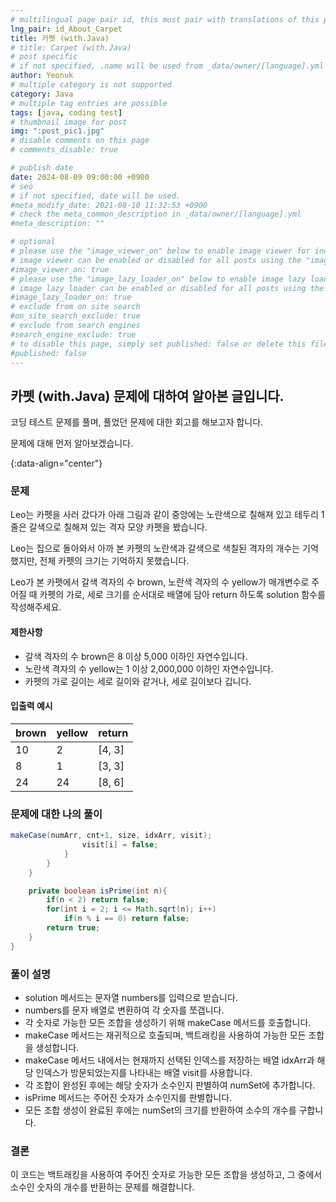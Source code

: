 ```yaml
---
# multilingual page pair id, this must pair with translations of this page. (This name must be unique)
lng_pair: id_About_Carpet
title: 카펫 (with.Java)
# title: Carpet (with.Java)
# post specific
# if not specified, .name will be used from _data/owner/[language].yml
author: Yeonuk
# multiple category is not supported
category: Java
# multiple tag entries are possible
tags: [java, coding test]
# thumbnail image for post
img: ":post_pic1.jpg"
# disable comments on this page
# comments_disable: true

# publish date
date: 2024-08-09 09:00:00 +0900
# seo
# if not specified, date will be used.
#meta_modify_date: 2021-08-10 11:32:53 +0900
# check the meta_common_description in _data/owner/[language].yml
#meta_description: ""

# optional
# please use the "image_viewer_on" below to enable image viewer for individual pages or posts (_posts/ or [language]/_posts folders).
# image viewer can be enabled or disabled for all posts using the "image_viewer_posts: true" setting in _data/conf/main.yml.
#image_viewer_on: true
# please use the "image_lazy_loader_on" below to enable image lazy loader for individual pages or posts (_posts/ or [language]/_posts folders).
# image lazy loader can be enabled or disabled for all posts using the "image_lazy_loader_posts: true" setting in _data/conf/main.yml.
#image_lazy_loader_on: true
# exclude from on site search
#on_site_search_exclude: true
# exclude from search engines
#search_engine_exclude: true
# to disable this page, simply set published: false or delete this file
#published: false
---
```


<!-- outline-start -->

## 카펫 (with.Java) 문제에 대하여 알아본 글입니다.

코딩 테스트 문제를 풀며, 풀었던 문제에 대한 회고를 해보고자 합니다.

문제에 대해 먼저 알아보겠습니다.

{:data-align="center"}

<!-- outline-end -->

### 문제

Leo는 카펫을 사러 갔다가 아래 그림과 같이 중앙에는 노란색으로 칠해져 있고 테두리 1줄은 갈색으로 칠해져 있는 격자 모양 카펫을 봤습니다.

Leo는 집으로 돌아와서 아까 본 카펫의 노란색과 갈색으로 색칠된 격자의 개수는 기억했지만, 전체 카펫의 크기는 기억하지 못했습니다.

Leo가 본 카펫에서 갈색 격자의 수 brown, 노란색 격자의 수 yellow가 매개변수로 주어질 때 카펫의 가로, 세로 크기를 순서대로 배열에 담아 return 하도록 solution 함수를 작성해주세요.

#### 제한사항

- 갈색 격자의 수 brown은 8 이상 5,000 이하인 자연수입니다.
- 노란색 격자의 수 yellow는 1 이상 2,000,000 이하인 자연수입니다.
- 카펫의 가로 길이는 세로 길이와 같거나, 세로 길이보다 깁니다.

#### 입출력 예시

| brown | yellow | return |
| ----- | ------ | ------ |
| 10    | 2      | [4, 3] |
| 8     | 1      | [3, 3] |
| 24    | 24     | [8, 6] |

### 문제에 대한 나의 풀이

```java
makeCase(numArr, cnt+1, size, idxArr, visit);
                visit[i] = false;
            }
        }
    }

    private boolean isPrime(int n){
        if(n < 2) return false;
        for(int i = 2; i <= Math.sqrt(n); i++)
            if(n % i == 0) return false;
        return true;
    }
}
```

### 풀이 설명

- solution 메서드는 문자열 numbers를 입력으로 받습니다.
- numbers를 문자 배열로 변환하여 각 숫자를 쪼갭니다.
- 각 숫자로 가능한 모든 조합을 생성하기 위해 makeCase 메서드를 호출합니다.
- makeCase 메서드는 재귀적으로 호출되며, 백트래킹을 사용하여 가능한 모든 조합을 생성합니다.
- makeCase 메서드 내에서는 현재까지 선택된 인덱스를 저장하는 배열 idxArr과 해당 인덱스가 방문되었는지를 나타내는 배열 visit를 사용합니다.
- 각 조합이 완성된 후에는 해당 숫자가 소수인지 판별하여 numSet에 추가합니다.
- isPrime 메서드는 주어진 숫자가 소수인지를 판별합니다.
- 모든 조합 생성이 완료된 후에는 numSet의 크기를 반환하여 소수의 개수를 구합니다.

### 결론

이 코드는 백트래킹을 사용하여 주어진 숫자로 가능한 모든 조합을 생성하고, 그 중에서 소수인 숫자의 개수를 반환하는 문제를 해결합니다.
